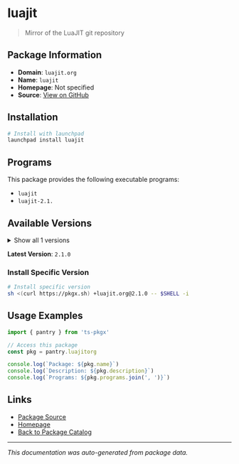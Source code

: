 # luajit

> Mirror of the LuaJIT git repository

## Package Information

- **Domain**: `luajit.org`
- **Name**: `luajit`
- **Homepage**: Not specified
- **Source**: [View on GitHub](https://github.com/pkgxdev/pantry/tree/main/projects/luajit.org/package.yml)

## Installation

```bash
# Install with launchpad
launchpad install luajit
```

## Programs

This package provides the following executable programs:

- `luajit`
- `luajit-2.1.`

## Available Versions

<details>
<summary>Show all 1 versions</summary>

- `2.1.0`

</details>

**Latest Version**: `2.1.0`

### Install Specific Version

```bash
# Install specific version
sh <(curl https://pkgx.sh) +luajit.org@2.1.0 -- $SHELL -i
```

## Usage Examples

```typescript
import { pantry } from 'ts-pkgx'

// Access this package
const pkg = pantry.luajitorg

console.log(`Package: ${pkg.name}`)
console.log(`Description: ${pkg.description}`)
console.log(`Programs: ${pkg.programs.join(', ')}`)
```

## Links

- [Package Source](https://github.com/pkgxdev/pantry/tree/main/projects/luajit.org/package.yml)
- [Homepage](#)
- [Back to Package Catalog](../package-catalog.md)

---

*This documentation was auto-generated from package data.*
